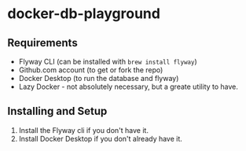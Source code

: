 # docker-db-playground

## Requirements

- Flyway CLI (can be installed with `brew install flyway`)
- Github.com account (to get or fork the repo)
- Docker Desktop (to run the database and flyway)
- Lazy Docker - not absolutely necessary, but a greate utility to have.

## Installing and Setup

1. Install the Flyway cli if you don't have it. 
2. Install Docker Desktop if you don't already have it.